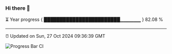### Hi there 👋

⏳ Year progress { ████████████████████████▁▁▁▁▁▁ } 82.08 %

---

⏰ Updated on Sun, 27 Oct 2024 09:36:39 GMT

![Progress Bar CI](https://github.com/IshwaranRudhara/GIT-ACTION/workflows/Progress%20Bar%20CI/badge.svg)
